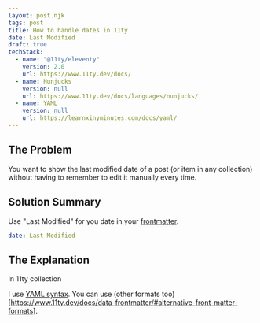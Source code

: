 ```yaml
---
layout: post.njk
tags: post
title: How to handle dates in 11ty
date: Last Modified
draft: true
techStack:
  - name: "@11ty/eleventy"
    version: 2.0
    url: https://www.11ty.dev/docs/
  - name: Nunjucks
    version: null
    url: https://www.11ty.dev/docs/languages/nunjucks/
  - name: YAML
    version: null
    url: https://learnxinyminutes.com/docs/yaml/
---
```


## The Problem

You want to show the last modified date of a post (or item in any collection) without having to remember to edit it manually every time.

## Solution Summary

Use "Last Modified" for you date in your [frontmatter](https://www.11ty.dev/docs/data-frontmatter/).

```yaml
date: Last Modified
```

## The Explanation

In 11ty collection

I use [YAML syntax](https://learnxinyminutes.com/docs/yaml/). You can use (other formats too)[https://www.11ty.dev/docs/data-frontmatter/#alternative-front-matter-formats].
